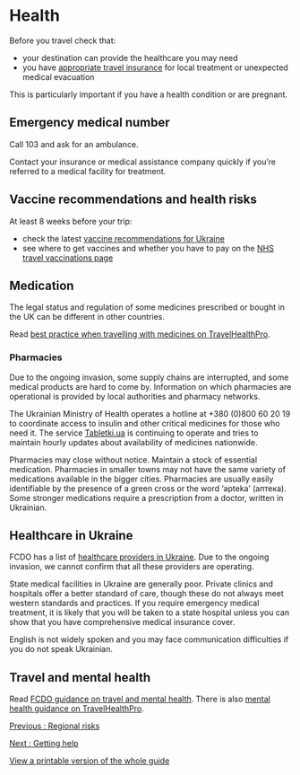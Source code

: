 # Health

Before you travel check that:

* your destination can provide the healthcare you may need
* you have [appropriate travel insurance](https://www.gov.uk/guidance/foreign-travel-insurance) for local treatment or unexpected medical evacuation

This is particularly important if you have a health condition or are pregnant.

## Emergency medical number

Call 103 and ask for an ambulance.

Contact your insurance or medical assistance company quickly if you’re referred to a medical facility for treatment.

## Vaccine recommendations and health risks

At least 8 weeks before your trip:

* check the latest [vaccine recommendations for Ukraine](https://travelhealthpro.org.uk/country/232/ukraine#Vaccine_Recommendations)
* see where to get vaccines and whether you have to pay on the [NHS travel vaccinations page](https://www.nhs.uk/conditions/travel-vaccinations/)

## Medication

The legal status and regulation of some medicines prescribed or bought in the UK can be different in other countries.

Read [best practice when travelling with medicines on TravelHealthPro](https://travelhealthpro.org.uk/factsheet/43/medicines-abroad).

### Pharmacies

Due to the ongoing invasion, some supply chains are interrupted, and some medical products are hard to come by. Information on which pharmacies are operational is provided by local authorities and pharmacy networks.

The Ukrainian Ministry of Health operates a hotline at +380 (0)800 60 20 19 to coordinate access to insulin and other critical medicines for those who need it. The service [Tabletki.ua](http://Tabletki.ua) is continuing to operate and tries to maintain hourly updates about availability of medicines nationwide.

Pharmacies may close without notice. Maintain a stock of essential medication. Pharmacies in smaller towns may not have the same variety of medications available in the bigger cities. Pharmacies are usually easily identifiable by the presence of a green cross or the word ‘apteka’ (аптека). Some stronger medications require a prescription from a doctor, written in Ukrainian.

## Healthcare in Ukraine

FCDO has a list of [healthcare providers in Ukraine](https://www.gov.uk/government/publications/list-of-medical-facilities-in-kyiv). Due to the ongoing invasion, we cannot confirm that all these providers are operating.

State medical facilities in Ukraine are generally poor. Private clinics and hospitals offer a better standard of care, though these do not always meet western standards and practices. If you require emergency medical treatment, it is likely that you will be taken to a state hospital unless you can show that you have comprehensive medical insurance cover.

English is not widely spoken and you may face communication difficulties if you do not speak Ukrainian.

## Travel and mental health

Read [FCDO guidance on travel and mental health](https://www.gov.uk/guidance/foreign-travel-advice-for-people-with-mental-health-issues). There is also [mental health guidance on TravelHealthPro](https://travelhealthpro.org.uk/factsheet/85/travelling-with-mental-health-conditions).

[Previous
:
Regional risks](/foreign-travel-advice/ukraine/regional-risks)

[Next
:
Getting help](/foreign-travel-advice/ukraine/getting-help)

[View a printable version of the whole guide](/foreign-travel-advice/ukraine/print)